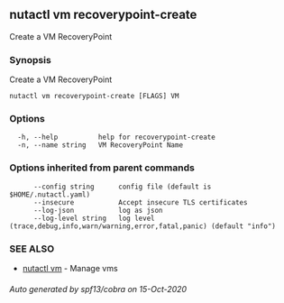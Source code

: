 ## nutactl vm recoverypoint-create

Create a VM RecoveryPoint

### Synopsis

Create a VM RecoveryPoint

```
nutactl vm recoverypoint-create [FLAGS] VM
```

### Options

```
  -h, --help          help for recoverypoint-create
  -n, --name string   VM RecoveryPoint Name 
```

### Options inherited from parent commands

```
      --config string      config file (default is $HOME/.nutactl.yaml)
      --insecure           Accept insecure TLS certificates
      --log-json           log as json
      --log-level string   log level (trace,debug,info,warn/warning,error,fatal,panic) (default "info")
```

### SEE ALSO

* [nutactl vm](nutactl_vm.md)	 - Manage vms

###### Auto generated by spf13/cobra on 15-Oct-2020
